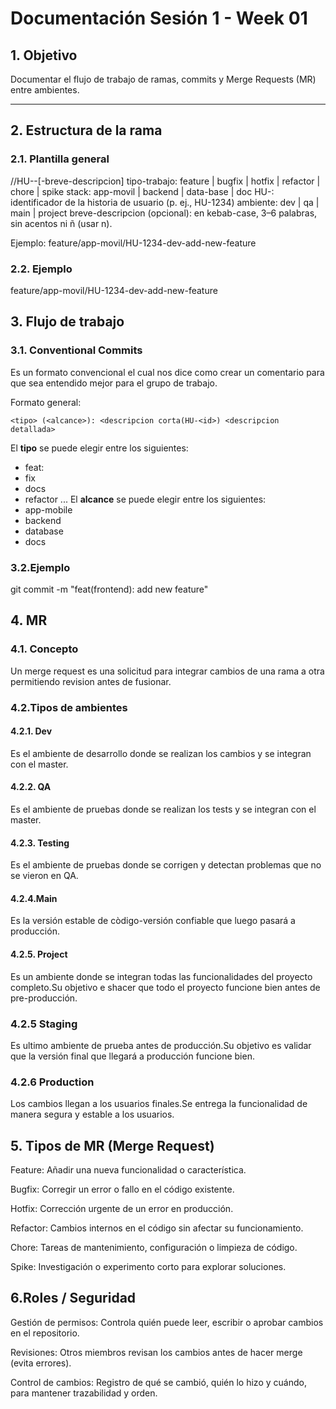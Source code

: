 # Documentación Sesión 1 - Week 01

## 1. Objetivo
Documentar el flujo de trabajo de ramas, commits y Merge Requests (MR) entre ambientes.

---

## 2. Estructura de la rama

### 2.1. Plantilla general

<tipo-trabajo>/<stack>/HU-<id>-<ambiente>[-breve-descripcion]
tipo-trabajo: feature | bugfix | hotfix | refactor | chore | spike
stack: app-movil | backend | data-base | doc
HU-<id>: identificador de la historia de usuario (p. ej., HU-1234)
ambiente: dev | qa | main | project
breve-descripcion (opcional): en kebab-case, 3–6 palabras, sin acentos ni ñ (usar n).

Ejemplo: feature/app-movil/HU-1234-dev-add-new-feature

### 2.2. Ejemplo
feature/app-movil/HU-1234-dev-add-new-feature

## 3. Flujo de trabajo
### 3.1. Conventional Commits
Es un formato  convencional el cual nos dice como crear un comentario para que sea entendido mejor para el grupo de trabajo.

Formato general:

```
<tipo> (<alcance>): <descripcion corta(HU-<id>) <descripcion detallada>
```
El **tipo** se puede elegir entre los siguientes:

- feat:
- fix
- docs
- refactor ...
 El **alcance** se puede elegir entre los siguientes:
 - app-mobile
 - backend
 - database
 - docs
### 3.2.Ejemplo
git commit -m "feat(frontend): add new feature"

## 4. MR
### 4.1. Concepto
Un merge request es una solicitud para integrar cambios de una rama  a otra permitiendo revision antes de fusionar.

### 4.2.Tipos de ambientes
#### 4.2.1. Dev
Es el ambiente de desarrollo donde se realizan los cambios y se integran con el master.

#### 4.2.2. QA
Es el ambiente de pruebas donde se realizan los tests y se integran con el master.

#### 4.2.3. Testing
Es el ambiente de pruebas donde se corrigen  y detectan  problemas que no se vieron en QA.

#### 4.2.4.Main
Es la versión estable de còdigo-versión confiable que luego pasará a producción.

#### 4.2.5. Project
Es un ambiente donde se integran todas las funcionalidades del proyecto completo.Su objetivo e shacer que todo el proyecto funcione bien antes de  pre-producción.

### 4.2.5 Staging
Es ultimo ambiente de prueba antes de producción.Su objetivo es validar que la versión final que llegará a producción funcione bien.

### 4.2.6 Production
Los cambios llegan  a los usuarios finales.Se entrega la funcionalidad de manera segura  y estable a los usuarios.

## 5. Tipos de MR (Merge Request)
Feature: Añadir una nueva funcionalidad o característica.

Bugfix: Corregir un error o fallo en el código existente.

Hotfix: Corrección urgente de un error en producción.

Refactor: Cambios internos en el código sin afectar su funcionamiento.

Chore: Tareas de mantenimiento, configuración o limpieza de código.

Spike: Investigación o experimento corto para explorar soluciones.

 ## 6.Roles / Seguridad
Gestión de permisos: Controla quién puede leer, escribir o aprobar cambios en el repositorio.

Revisiones: Otros miembros revisan los cambios antes de hacer merge (evita errores).

Control de cambios: Registro de qué se cambió, quién lo hizo y cuándo, para mantener trazabilidad y orden.